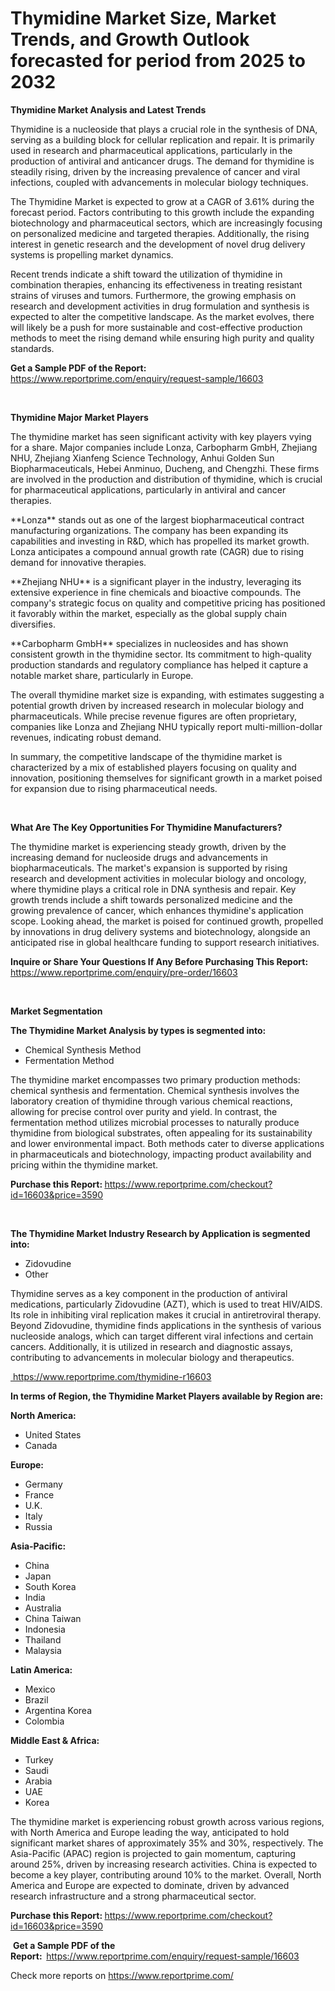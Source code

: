 <p><h1>Thymidine Market Size, Market Trends, and Growth Outlook forecasted for period from 2025 to 2032</h1></p><p><strong>Thymidine Market Analysis and Latest Trends</strong></p>
<p><p>Thymidine is a nucleoside that plays a crucial role in the synthesis of DNA, serving as a building block for cellular replication and repair. It is primarily used in research and pharmaceutical applications, particularly in the production of antiviral and anticancer drugs. The demand for thymidine is steadily rising, driven by the increasing prevalence of cancer and viral infections, coupled with advancements in molecular biology techniques.</p><p>The Thymidine Market is expected to grow at a CAGR of 3.61% during the forecast period. Factors contributing to this growth include the expanding biotechnology and pharmaceutical sectors, which are increasingly focusing on personalized medicine and targeted therapies. Additionally, the rising interest in genetic research and the development of novel drug delivery systems is propelling market dynamics. </p><p>Recent trends indicate a shift toward the utilization of thymidine in combination therapies, enhancing its effectiveness in treating resistant strains of viruses and tumors. Furthermore, the growing emphasis on research and development activities in drug formulation and synthesis is expected to alter the competitive landscape. As the market evolves, there will likely be a push for more sustainable and cost-effective production methods to meet the rising demand while ensuring high purity and quality standards.</p></p>
<p><strong>Get a Sample PDF of the Report:&nbsp;</strong> <a href="https://www.reportprime.com/enquiry/request-sample/16603?utm_campaign=1894&utm_medium=2&utm_source=Github&utm_content=ia&utm_term=24032025&utm_id=thymidine">https://www.reportprime.com/enquiry/request-sample/16603</a></p>
<p>&nbsp;</p>
<p><strong>Thymidine Major Market Players</strong></p>
<p><p>The thymidine market has seen significant activity with key players vying for a share. Major companies include Lonza, Carbopharm GmbH, Zhejiang NHU, Zhejiang Xianfeng Science Technology, Anhui Golden Sun Biopharmaceuticals, Hebei Anminuo, Ducheng, and Chengzhi. These firms are involved in the production and distribution of thymidine, which is crucial for pharmaceutical applications, particularly in antiviral and cancer therapies.</p><p>**Lonza** stands out as one of the largest biopharmaceutical contract manufacturing organizations. The company has been expanding its capabilities and investing in R&D, which has propelled its market growth. Lonza anticipates a compound annual growth rate (CAGR) due to rising demand for innovative therapies.</p><p>**Zhejiang NHU** is a significant player in the industry, leveraging its extensive experience in fine chemicals and bioactive compounds. The company's strategic focus on quality and competitive pricing has positioned it favorably within the market, especially as the global supply chain diversifies.</p><p>**Carbopharm GmbH** specializes in nucleosides and has shown consistent growth in the thymidine sector. Its commitment to high-quality production standards and regulatory compliance has helped it capture a notable market share, particularly in Europe.</p><p>The overall thymidine market size is expanding, with estimates suggesting a potential growth driven by increased research in molecular biology and pharmaceuticals. While precise revenue figures are often proprietary, companies like Lonza and Zhejiang NHU typically report multi-million-dollar revenues, indicating robust demand.</p><p>In summary, the competitive landscape of the thymidine market is characterized by a mix of established players focusing on quality and innovation, positioning themselves for significant growth in a market poised for expansion due to rising pharmaceutical needs.</p></p>
<p>&nbsp;</p>
<p><strong>What Are The Key Opportunities For Thymidine Manufacturers?</strong></p>
<p><p>The thymidine market is experiencing steady growth, driven by the increasing demand for nucleoside drugs and advancements in biopharmaceuticals. The market's expansion is supported by rising research and development activities in molecular biology and oncology, where thymidine plays a critical role in DNA synthesis and repair. Key growth trends include a shift towards personalized medicine and the growing prevalence of cancer, which enhances thymidine's application scope. Looking ahead, the market is poised for continued growth, propelled by innovations in drug delivery systems and biotechnology, alongside an anticipated rise in global healthcare funding to support research initiatives.</p></p>
<p><strong>Inquire or Share Your Questions If Any Before Purchasing This Report:</strong> <a href="https://www.reportprime.com/enquiry/pre-order/16603?utm_campaign=1894&utm_medium=2&utm_source=Github&utm_content=ia&utm_term=24032025&utm_id=thymidine">https://www.reportprime.com/enquiry/pre-order/16603</a></p>
<p>&nbsp;</p>
<p><strong>Market Segmentation</strong></p>
<p><strong>The Thymidine Market Analysis by types is segmented into:</strong></p>
<p><ul><li>Chemical Synthesis Method</li><li>Fermentation Method</li></ul></p>
<p><p>The thymidine market encompasses two primary production methods: chemical synthesis and fermentation. Chemical synthesis involves the laboratory creation of thymidine through various chemical reactions, allowing for precise control over purity and yield. In contrast, the fermentation method utilizes microbial processes to naturally produce thymidine from biological substrates, often appealing for its sustainability and lower environmental impact. Both methods cater to diverse applications in pharmaceuticals and biotechnology, impacting product availability and pricing within the thymidine market.</p></p>
<p><strong>Purchase this Report:&nbsp;</strong><a href="https://www.reportprime.com/checkout?id=16603&price=3590&utm_campaign=1894&utm_medium=2&utm_source=Github&utm_content=ia&utm_term=24032025&utm_id=thymidine">https://www.reportprime.com/checkout?id=16603&price=3590</a></p>
<p>&nbsp;</p>
<p><strong>The Thymidine Market Industry Research by Application is segmented into:</strong></p>
<p><ul><li>Zidovudine</li><li>Other</li></ul></p>
<p><p>Thymidine serves as a key component in the production of antiviral medications, particularly Zidovudine (AZT), which is used to treat HIV/AIDS. Its role in inhibiting viral replication makes it crucial in antiretroviral therapy. Beyond Zidovudine, thymidine finds applications in the synthesis of various nucleoside analogs, which can target different viral infections and certain cancers. Additionally, it is utilized in research and diagnostic assays, contributing to advancements in molecular biology and therapeutics.</p></p>
<p><a href="https://www.reportprime.com/thymidine-r16603?utm_campaign=1894&utm_medium=2&utm_source=Github&utm_content=ia&utm_term=24032025&utm_id=thymidine">&nbsp;https://www.reportprime.com/thymidine-r16603</a></p>
<p><strong>In terms of Region, the Thymidine Market Players available by Region are:</strong></p>
<p>
    <p> <strong> North America: </strong>
        <ul>
            <li>United States</li>
            <li>Canada</li>
        </ul>
        </p> 
    <p> <strong> Europe: </strong>
        <ul>
            <li>Germany</li>
            <li>France</li>
            <li>U.K.</li>
            <li>Italy</li>
            <li>Russia</li>
        </ul>
        </p> 
    <p> <strong> Asia-Pacific: </strong>
        <ul>
            <li>China</li>
            <li>Japan</li>
            <li>South Korea</li>
            <li>India</li>
            <li>Australia</li>
            <li>China Taiwan</li>
            <li>Indonesia</li>
            <li>Thailand</li>
            <li>Malaysia</li>
        </ul>
        </p> 
    <p> <strong> Latin America: </strong>
        <ul>
            <li>Mexico</li>
            <li>Brazil</li>
            <li>Argentina Korea</li>
            <li>Colombia</li>
        </ul>
        </p> 
    <p> <strong> Middle East & Africa: </strong>
        <ul>
            <li>Turkey</li>
            <li>Saudi</li>
            <li>Arabia</li>
            <li>UAE</li>
            <li>Korea</li>
        </ul>
    </p>
    </p>
<p><p>The thymidine market is experiencing robust growth across various regions, with North America and Europe leading the way, anticipated to hold significant market shares of approximately 35% and 30%, respectively. The Asia-Pacific (APAC) region is projected to gain momentum, capturing around 25%, driven by increasing research activities. China is expected to become a key player, contributing around 10% to the market. Overall, North America and Europe are expected to dominate, driven by advanced research infrastructure and a strong pharmaceutical sector.</p></p>
<p><strong>Purchase this Report: </strong><a href="https://www.reportprime.com/checkout?id=16603&price=3590&utm_campaign=1894&utm_medium=2&utm_source=Github&utm_content=ia&utm_term=24032025&utm_id=thymidine">https://www.reportprime.com/checkout?id=16603&price=3590</a></p>
<p>&nbsp;<strong>Get a Sample PDF of the Report:&nbsp;&nbsp;</strong><a href="https://www.reportprime.com/enquiry/request-sample/16603?utm_campaign=1894&utm_medium=2&utm_source=Github&utm_content=ia&utm_term=24032025&utm_id=thymidine">https://www.reportprime.com/enquiry/request-sample/16603</a></p>
<p><strong></strong></p>
<p>Check more reports on <a href="https://www.reportprime.com/?utm_campaign=1894&utm_medium=2&utm_source=Github&utm_content=ia&utm_term=24032025&utm_id=thymidine">https://www.reportprime.com/</a></p>